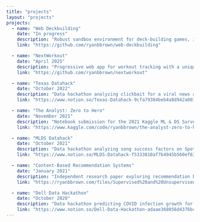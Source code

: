 ```yaml
---
title: "projects"
layout: "projects"
projects:
  - name: "Web Deckbuilding"
    date: "In progress"
    description: "Robust sandbox environment for deck-building games, including live multiplayer capabilities. Used to help me quickly iterate on the board game I'm creating."
    link: "https://github.com/ryanbbrown/web-deckbuilding"

  - name: "NextWorkout"
    date: "April 2025"
    description: "Progressive web app for workout tracking with a unique UI focusing on exercise consistency. Used to manage my chronic pain."
    link: "https://github.com/ryanbbrown/nextworkout"

  - name: "Texas Datahack"
    date: "October 2022"
    description: "Data hackathon analyzing clickbait for a viral news aggregator. We won first place out of 22 teams."
    link: "https://www.notion.so/Texas-Datahack-9cfa79384beb4a8d942a00190e344287?pvs=21"

  - name: "The Analyst: Zero to Hero"
    date: "November 2021"
    description: "Notebook submission for the 2021 Kaggle ML & DS Survey competition, exploring the ambiguity of the \"analyst\" job title. Themed as a role-playing game."
    link: "https://www.kaggle.com/code/ryanbbrown/the-analyst-zero-to-hero/notebook"

  - name: "MLDS Datahack"
    date: "October 2021"
    description: "Data hackathon analyzing song success factors on Spotify. We won first place out of 15 teams."
    link: "https://www.notion.so/MLDS-Datahack-f5333810af7b4945b560ef633f8998f8?pvs=21"

  - name: "Content-Based Recommendation Systems"
    date: "January 2021"
    description: "Independent research paper exploring recommendation based on book content instead of collaborative filtering. Focused on the 52 books I read in 2020."
    link: "https://ryanbbrown.com/files/Supervised%20and%20Unsupervised%20Approaches%20to%20Content-Based%20Recommendation%20Systems.pdf"

  - name: "Dell Data Hackathon"
    date: "October 2020"
    description: "Data hackathon predicting COVID infection growth for the holiday season. We won first place out of 12 teams."
    link: "https://www.notion.so/Dell-Data-Hackathon-adaae368056d4376bc2e865ffd153190?pvs=21"
---
```

